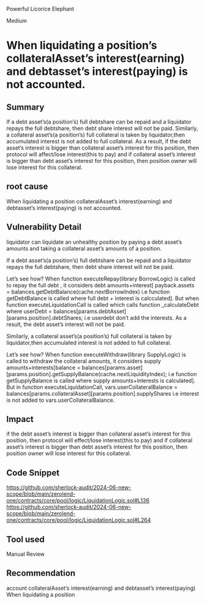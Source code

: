 Powerful Licorice Elephant

Medium

# When liquidating a position’s  collateralAsset’s interest(earning) and debtasset’s interest(paying) is not accounted.

## Summary
If a debt asset’s(a position’s) full debtshare can be repaid and a liquidator repays the full debtshare, then debt share interest will not be paid. Similarly,  a collateral asset’s(a position’s) full collateral is taken by liquidator,then accumulated   interest is not added to full collateral. As a result, if the debt asset’s interest is bigger than collateral asset’s interest for this position, then protocol will affect/lose interest(this to pay) and if collateral asset’s interest is bigger than debt asset’s interest for this position, then position owner will lose interest for this collateral. 

## root cause
When liquidating a position  collateralAsset’s interest(earning) and debtasset’s interest(paying) is not accounted.

## Vulnerability Detail
liquidator can liquidate an unhealthy position by paying a debt asset’s amounts and taking a collateral asset’s amounts  of a position.

If a debt asset’s(a position’s) full debtshare can be repaid and a liquidator repays the full debtshare, then debt share interest will not be paid. 

Let’s see how? When  function executeRepay(library BorrowLogic) is called to repay the full debt , it considers debt amounts+interest[ payback.assets = balances.getDebtBalance(cache.nextBorrowIndex) i.e function getDebtBalance is called where full debt + interest is calcculated]. But when function executeLiquidationCall is called which calls function _calculateDebt where userDebt = balances[params.debtAsset][params.position].debtShares; i.e userdebt don’t add the interests. As a result, the debt asset’s interest will not be paid.

Similarly,  a collateral asset’s(a position’s) full collateral is taken by liquidator,then accumulated   interest is not added to full collateral.

 Let’s see how? When function executeWithdraw(library SupplyLogic) is called to withdraw the collateral amounts, it considers supply amounts+interests[balance = balances[params.asset][params.position].getSupplyBalance(cache.nextLiquidityIndex); i.e function getSupplyBalance is called where supply amounts+interests is calculated]. But in function executeLiquidationCall,  vars.userCollateralBalance = balances[params.collateralAsset][params.position].supplyShares i.e interest is not added to  vars.userCollateralBalance. 

## Impact
 if the debt asset’s interest is bigger than collateral asset’s interest for this position, then protocol will effect/lose interest(this to pay) and if collateral asset’s interest is bigger than debt asset’s interest for this position, then position owner will lose interest for this collateral. 

## Code Snippet
https://github.com/sherlock-audit/2024-06-new-scope/blob/main/zerolend-one/contracts/core/pool/logic/LiquidationLogic.sol#L136
https://github.com/sherlock-audit/2024-06-new-scope/blob/main/zerolend-one/contracts/core/pool/logic/LiquidationLogic.sol#L264

## Tool used

Manual Review

## Recommendation
account  collateralAsset’s interest(earning) and debtasset’s interest(paying) When liquidating a position
